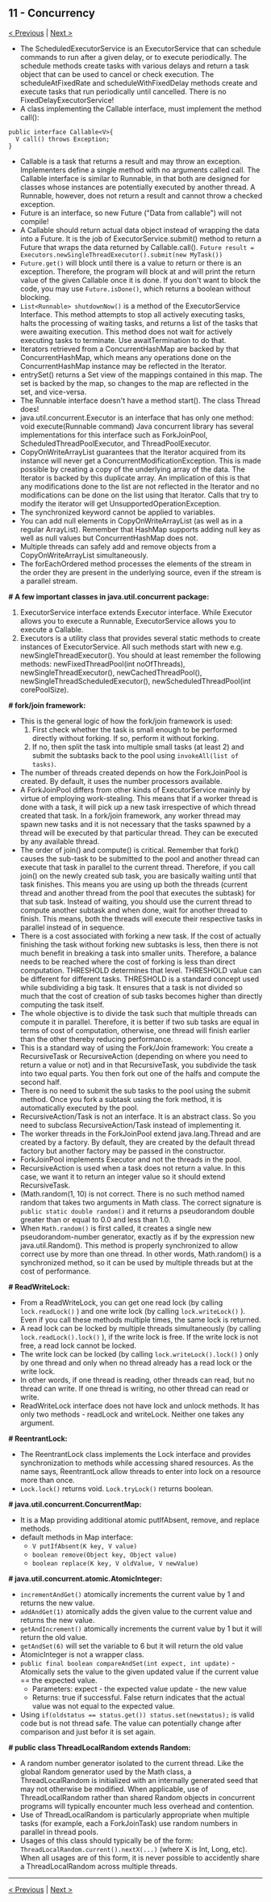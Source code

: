 ## 11 - Concurrency

[< Previous](./10-threads.md) | [Next >](12-localization.md)

- The ScheduledExecutorService is an ExecutorService that can schedule commands to run after a given delay, 
or to execute periodically. The schedule methods create tasks with various delays and return a task object that can be 
used to cancel or check execution. The scheduleAtFixedRate and scheduleWithFixedDelay methods create and execute tasks 
that run periodically until cancelled. There is no FixedDelayExecutorService!
- A class implementing the Callable interface, must implement the method call():

```
public interface Callable<V>{   
  V call() throws Exception; 
}
```

- Callable is a task that returns a result and may throw an exception. Implementers define a single method with 
no arguments called call. The Callable interface is similar to Runnable, in that both are designed for classes whose 
instances are potentially executed by another thread. A Runnable, however, does not return a result and cannot throw 
a checked exception.  
- Future is an interface, so new Future ("Data from callable") will not compile!
- A Callable should return actual data object instead of wrapping the data into a Future. It is the job of 
ExecutorService.submit() method to return a Future that wraps the data returned by Callable.call().
`Future result = Executors.newSingleThreadExecutor().submit(new MyTask())`
-  `Future.get()` will block until there is a value to return or there is an exception. Therefore, the program will 
block at and will print the return value of the given Callable once it is done. If you don't want to block the code, 
you may use `Future.isDone()`, which returns a boolean without blocking.
- `List<Runnable> shutdownNow()` is a method of the ExecutorService Interface. This method attempts to stop all 
actively executing tasks, halts the processing of waiting tasks, and returns a list of the tasks that were awaiting 
execution. This method does not wait for actively executing tasks to terminate. Use awaitTermination to do that.
- Iterators retrieved from a ConcurrentHashMap are backed by that ConcurrentHashMap, which means any operations done on 
the ConcurrentHashMap instance may be reflected in the Iterator.
- entrySet() returns a Set view of the mappings contained in this map. The set is backed by the map, so changes to the 
map are reflected in the set, and vice-versa. 
- The Runnable interface doesn't have a method start(). The class Thread does!
- java.util.concurrent.Executor is an interface that has only one method: void execute(Runnable command)
Java concurrent library has several implementations for this interface such as ForkJoinPool, 
ScheduledThreadPoolExecutor, and ThreadPoolExecutor.
- CopyOnWriteArrayList guarantees that the Iterator acquired from its instance will never get a 
ConcurrentModificationException. This is made possible by creating a copy of the underlying array of the data. 
The Iterator is backed by this duplicate array.  An implication of this is that any modifications done to the list are 
not reflected in the Iterator and no modifications can be done on the list using that Iterator. Calls that try to 
modify the iterator will get UnsupportedOperationException.
- The synchronized keyword cannot be applied to variables.
- You can add null elements in CopyOnWriteArrayList (as well as in a regular ArrayList). Remember that HashMap supports 
adding null key as well as null values but ConcurrentHashMap does not.
- Multiple threads can safely add and remove objects from a CopyOnWriteArrayList simultaneously.
- The forEachOrdered method processes the elements of the stream in the order they are present in the underlying source,
even if the stream is a parallel stream.

**# A few important classes in java.util.concurrent package:**

1. ExecutorService interface extends Executor interface. While Executor allows you to execute a Runnable, 
ExecutorService allows you to execute a Callable.  
2. Executors is a utility class that provides several static methods to create instances of ExecutorService. All such 
methods start with new e.g. newSingleThreadExecutor(). You should at least remember the following methods: 
newFixedThreadPool(int noOfThreads), newSingleThreadExecutor(), newCachedThreadPool(), 
newSingleThreadScheduledExecutor(), newScheduledThreadPool(int corePoolSize).

**# fork/join framework:**

- This is the general logic of how the fork/join framework is used:
  1. First check whether the task is small enough to be performed directly without forking. If so, perform it without forking. 
  2. If no, then split the task into multiple small tasks (at least 2) and submit the subtasks back to the pool using 
  `invokeAll(list of tasks)`.
- The number of threads created depends on how the ForkJoinPool is created. By default, it uses the number processors 
available.
- A ForkJoinPool differs from other kinds of ExecutorService mainly by virtue of employing work-stealing.
This means that if a worker thread is done with a task, it will pick up a new task irrespective of which thread created 
that task. In a fork/join framework, any worker thread may spawn new tasks and it is not necessary that the tasks 
spawned by a thread will be executed by that particular thread. They can be executed by any available thread.
- The order of join() and compute() is critical. Remember that fork() causes the sub-task to be submitted to the pool 
and another thread can execute that task in parallel to the current thread. Therefore, if you call join() on the newly 
created sub task, you are basically waiting until that task finishes. This means you are using up both the threads 
(current thread and another thread from the pool that executes the subtask) for that sub task. Instead of waiting, you 
should use the current thread to compute another subtask and when done, wait for another thread to finish. This means, 
both the threads will execute their respective tasks in parallel instead of in sequence.
- There is a cost associated with forking a new task. If the cost of actually finishing the task without forking new 
subtasks is less, then there is not much benefit in breaking a task into smaller units. Therefore, a balance needs to 
be reached where the cost of forking is less than direct computation. THRESHOLD determines that level. THRESHOLD value 
can be different for different tasks. THRESHOLD is a standard concept used while subdividing a big task. It ensures 
that a task is not divided so much that the cost of creation of sub tasks becomes higher than directly computing the 
task itself.
- The whole objective is to divide the task such that multiple threads can compute it in parallel. Therefore, it is 
better if two sub tasks are equal in terms of cost of computation, otherwise, one thread will finish earlier than the 
other thereby reducing performance.
- This is a standard way of using the Fork/Join framework: You create a RecursiveTask or RecursiveAction (depending on 
where you need to return a value or not) and in that RecursiveTask, you subdivide the task into two equal parts. You 
then fork out one of the halfs and compute the second half.
- There is no need to submit the sub tasks to the pool using the submit method. Once you fork a subtask using the fork 
method, it is automatically executed by the pool.
- RecursiveAction/Task is not an interface. It is an abstract class. So you need to subclass RecursiveAction/Task instead
of implementing it.
- The worker threads in the ForkJoinPool extend java.lang.Thread and are created by a factory. By default, they are 
created by the default thread factory but another factory may be passed in the constructor.
- ForkJoinPool implements Executor and not the threads in the pool.
- RecursiveAction is used when a task does not return a value. In this case, we want it to return an integer value so 
it should extend RecursiveTask<Integer>.
- (Math.random(1, 10) is not correct. There is no such method named random that takes two arguments in Math class. The
correct signature is `public static double random()` and it returns a pseudorandom double greater than or equal to 0.0 
and less than 1.0.
- When `Math.random()` is first called, it creates a single new pseudorandom-number generator, exactly as if by the 
expression new java.util.Random(). This method is properly synchronized to allow correct use by more than one thread. 
In other words, Math.random() is a synchronized method, so it can be used by multiple threads but at the cost of 
performance.

**# ReadWriteLock:**

- From a ReadWriteLock, you can get one read lock (by calling `lock.readLock()` ) and one write lock (by calling
`lock.writeLock()` ). Even if you call these methods multiple times, the same lock is returned.
- A read lock can be locked by multiple threads simultaneously (by calling `lock.readLock().lock()` ), if the write lock 
is free. If the write lock is not free, a read lock cannot be locked. 
- The write lock can be locked (by calling `lock.writeLock().lock()` ) only by one thread and only when no thread 
already has a read lock or the write lock.
- In other words, if one thread is reading, other threads can read, but no thread can write. If one thread is writing, 
no other thread can read or write.
- ReadWriteLock interface does not have lock and unlock methods. It has only two methods - readLock and writeLock. 
Neither one takes any argument.

**# ReentrantLock:**

- The ReentrantLock class implements the Lock interface and provides synchronization to methods while accessing shared 
resources. As the name says, ReentrantLock allow threads to enter into lock on a resource more than once.
- `Lock.lock()` returns void. `Lock.tryLock()` returns boolean.

**# java.util.concurrent.ConcurrentMap:**

- It is a Map providing additional atomic putIfAbsent, remove, and replace methods.
- default methods in Map interface: 
    -  `V putIfAbsent(K key, V value)`
    -  `boolean remove(Object key, Object value)`
    - `boolean replace(K key, V oldValue, V newValue)`

**# java.util.concurrent.atomic.AtomicInteger:**

- `incrementAndGet()` atomically increments the current value by 1 and returns the new value.
- `addAndGet(1)` atomically adds the given value to the current value and returns the new value.
- `getAndIncrement()` atomically increments the current value by 1 but it will return the old value.
- `getAndSet(6)` will set the variable to 6 but it will return the old value
- AtomicInteger is not a wrapper class.
- `public final boolean compareAndSet(int expect, int update)` - Atomically sets the value to the given updated value 
if the current value == the expected value. 
    - Parameters: expect - the expected value update - the new value 
    - Returns: true if successful. False return indicates that the actual value was not equal to the expected value.
- Using `if(oldstatus == status.get()) status.set(newstatus);` is valid code but is not thread safe. The value can 
potentially change after comparison and just befor it is set again.

**# public class ThreadLocalRandom extends Random:**

- A random number generator isolated to the current thread. Like the global Random generator used by the Math class, a 
ThreadLocalRandom is initialized with an internally generated seed that may not otherwise be modified. When applicable, 
use of ThreadLocalRandom rather than shared Random objects in concurrent programs will typically encounter much less 
overhead and contention. 
- Use of ThreadLocalRandom is particularly appropriate when multiple tasks (for example, each a ForkJoinTask) use 
random numbers in parallel in thread pools.
- Usages of this class should typically be of the form: `ThreadLocalRandom.current().nextX(...)` (where X is Int, Long, 
etc). When all usages are of this form, it is never possible to accidently share a ThreadLocalRandom across multiple 
threads.

---
[< Previous](./10-threads.md) | [Next >](12-localization.md)
